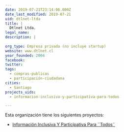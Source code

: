 ```yaml
---
date: 2019-07-21T23:14:06.000Z
date_last_modified: 2019-07-21
uid: dtlnet-ltda
title: |
  Dtlnet Ltda.
legal_name: 
description: |
  
org_type: Empresa privada (no incluye startup)
website: www.dtlnet.cl
year_founded: 2004
facebook: 
twitter: 
tags:
  - compras-publicas
  - participación-ciudadana
cities: 
  - Santiago
projects_uids:
  - informacion-inclusiva-y-participativa-para-todos

---
```


Esta organización tiene los siguientes proyectos:

- [Información Inclusiva Y Participativa Para ¨Todos¨](/proyectos/informacion-inclusiva-y-participativa-para-todos)
